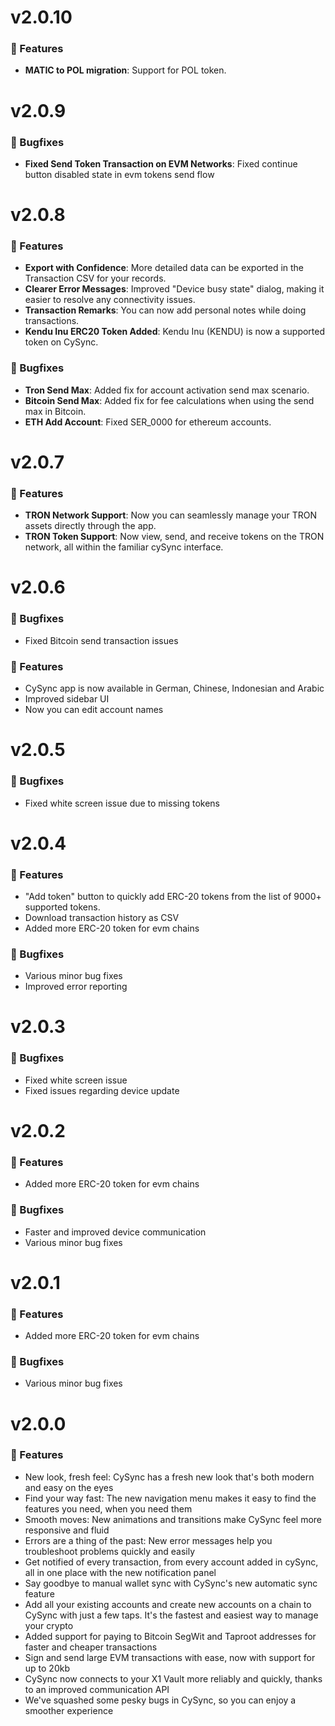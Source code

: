 # v2.0.10

### 🚀 Features

- **MATIC to POL migration**: Support for POL token.

# v2.0.9

### 🐛 Bugfixes

- **Fixed Send Token Transaction on EVM Networks**: Fixed continue button disabled state in evm tokens send flow

# v2.0.8

### 🚀 Features

- **Export with Confidence**: More detailed data can be exported in the Transaction CSV for your records.
- **Clearer Error Messages**: Improved "Device busy state" dialog, making it easier to resolve any connectivity issues.
- **Transaction Remarks**: You can now add personal notes while doing transactions.
- **Kendu Inu ERC20 Token Added**: Kendu Inu (KENDU) is now a supported token on CySync.

### 🐛 Bugfixes

- **Tron Send Max**: Added fix for account activation send max scenario.
- **Bitcoin Send Max**: Added fix for fee calculations when using the send max in Bitcoin.
- **ETH Add Account**: Fixed SER_0000 for ethereum accounts.

# v2.0.7

### 🚀 Features

- **TRON Network Support**: Now you can seamlessly manage your TRON assets directly through the app.
- **TRON Token Support**: Now view, send, and receive tokens on the TRON network, all within the familiar cySync interface.

# v2.0.6

### 🐛 Bugfixes

- Fixed Bitcoin send transaction issues

### 🚀 Features

- CySync app is now available in German, Chinese, Indonesian and Arabic
- Improved sidebar UI
- Now you can edit account names

# v2.0.5

### 🐛 Bugfixes

- Fixed white screen issue due to missing tokens

# v2.0.4

### 🚀 Features

- "Add token" button to quickly add ERC-20 tokens from the list of 9000+ supported tokens.
- Download transaction history as CSV
- Added more ERC-20 token for evm chains

### 🐛 Bugfixes

- Various minor bug fixes
- Improved error reporting

# v2.0.3

### 🐛 Bugfixes

- Fixed white screen issue
- Fixed issues regarding device update

# v2.0.2

### 🚀 Features

- Added more ERC-20 token for evm chains

### 🐛 Bugfixes

- Faster and improved device communication
- Various minor bug fixes

# v2.0.1

### 🚀 Features

- Added more ERC-20 token for evm chains

### 🐛 Bugfixes

- Various minor bug fixes

# v2.0.0

### 🚀 Features

- New look, fresh feel: CySync has a fresh new look that's both modern and easy on the eyes
- Find your way fast: The new navigation menu makes it easy to find the features you need, when you need them
- Smooth moves: New animations and transitions make CySync feel more responsive and fluid
- Errors are a thing of the past: New error messages help you troubleshoot problems quickly and easily
- Get notified of every transaction, from every account added in cySync, all in one place with the new notification panel
- Say goodbye to manual wallet sync with CySync's new automatic sync feature
- Add all your existing accounts and create new accounts on a chain to CySync with just a few taps. It's the fastest and easiest way to manage your crypto
- Added support for paying to Bitcoin SegWit and Taproot addresses for faster and cheaper transactions
- Sign and send large EVM transactions with ease, now with support for up to 20kb
- CySync now connects to your X1 Vault more reliably and quickly, thanks to an improved communication API
- We've squashed some pesky bugs in CySync, so you can enjoy a smoother experience
